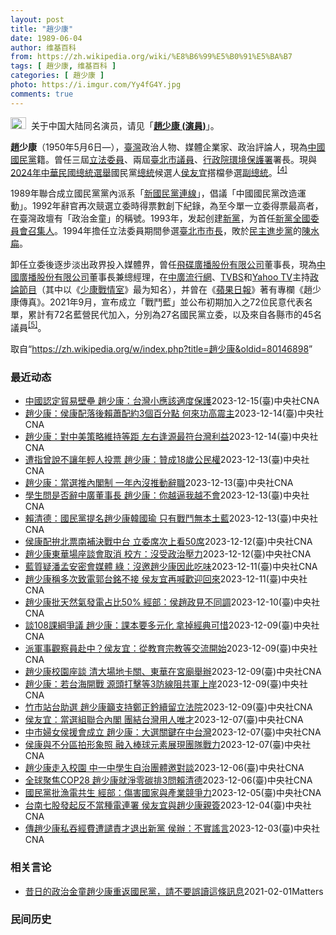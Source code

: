 ```yaml
---
layout: post
title: "趙少康"
date: 1989-06-04
author: 维基百科
from: https://zh.wikipedia.org/wiki/%E8%B6%99%E5%B0%91%E5%BA%B7
tags: [ 趙少康, 维基百科 ]
categories: [ 趙少康 ]
photo: https://i.imgur.com/Yy4fG4Y.jpg
comments: true
---
```

<div class="mw-content-ltr mw-parser-output" lang="zh" dir="ltr"><div role="note" class="hatnote navigation-not-searchable"><span typeof="mw:File"><a href="/wiki/Wikipedia:%E6%B6%88%E6%AD%A7%E4%B9%89" title="Wikipedia:消歧义"><img src="//upload.wikimedia.org/wikipedia/commons/thumb/5/5f/Disambig_gray.svg/25px-Disambig_gray.svg.png" decoding="async" width="25" height="19" class="mw-file-element" srcset="//upload.wikimedia.org/wikipedia/commons/thumb/5/5f/Disambig_gray.svg/38px-Disambig_gray.svg.png 1.5x, //upload.wikimedia.org/wikipedia/commons/thumb/5/5f/Disambig_gray.svg/50px-Disambig_gray.svg.png 2x" data-file-width="220" data-file-height="168"></a></span>&nbsp;&nbsp;关于中国大陆同名演员，请见「<b><a href="/wiki/%E8%B6%99%E5%B0%91%E5%BA%B7_(%E6%BC%94%E5%93%A1)" title="趙少康 (演員)">趙少康 (演員)</a></b>」。</div>

<p><b>趙少康</b>（1950年5月6日<span class="useeditintro" title="Template:BLP editintro">—</span>），<a href="/wiki/%E8%87%BA%E7%81%A3" title="臺灣">臺灣</a>政治人物、媒體企業家、政治評論人，現為<a href="/wiki/%E4%B8%AD%E5%9C%8B%E5%9C%8B%E6%B0%91%E9%BB%A8" title="中國國民黨">中國國民黨</a>籍。曾任三屆<a href="/wiki/%E7%AB%8B%E6%B3%95%E5%A7%94%E5%93%A1" class="mw-redirect" title="立法委員">立法委員</a>、兩屆<a href="/wiki/%E8%87%BA%E5%8C%97%E5%B8%82%E8%AD%B0%E5%93%A1" class="mw-redirect" title="臺北市議員">臺北市議員</a>、<a href="/wiki/%E8%A1%8C%E6%94%BF%E9%99%A2%E7%92%B0%E5%A2%83%E4%BF%9D%E8%AD%B7%E7%BD%B2" class="mw-redirect" title="行政院環境保護署">行政院環境保護署</a>署長。現與<a href="/wiki/2024%E5%B9%B4%E4%B8%AD%E8%8F%AF%E6%B0%91%E5%9C%8B%E7%B8%BD%E7%B5%B1%E9%81%B8%E8%88%89" title="2024年中華民國總統選舉">2024年中華民國總統選舉</a>國民黨<a href="/wiki/%E4%B8%AD%E8%8F%AF%E6%B0%91%E5%9C%8B%E7%B8%BD%E7%B5%B1" title="中華民國總統">總統</a>候選人<a href="/wiki/%E4%BE%AF%E5%8F%8B%E5%AE%9C" title="侯友宜">侯友宜</a>搭檔參選<a href="/wiki/%E4%B8%AD%E8%8F%AF%E6%B0%91%E5%9C%8B%E5%89%AF%E7%B8%BD%E7%B5%B1" title="中華民國副總統">副總統</a>。<sup id="cite_ref-cna20231124_4-0" class="reference"><a href="#cite_note-cna20231124-4">[4]</a></sup>
</p><p>1989年聯合成立國民黨黨內派系「<a href="/wiki/%E6%96%B0%E5%9C%8B%E6%B0%91%E9%BB%A8%E9%80%A3%E7%B7%9A" title="新國民黨連線">新國民黨連線</a>」，倡議「中國國民黨改造運動」。1992年辭官再次競選立委時得票數創下紀錄，為至今單一立委得票最高者，在臺灣政壇有「政治金童」的稱號。1993年，发起创建<a href="/wiki/%E6%96%B0%E9%BB%A8" title="新黨">新黨</a>，为首任<a href="/wiki/%E6%96%B0%E9%BB%A8#歷任最高領導人" title="新黨">新黨全國委員會召集人</a>。1994年擔任立法委員期間參選<a href="/wiki/1994%E5%B9%B4%E4%B8%AD%E8%8F%AF%E6%B0%91%E5%9C%8B%E7%9C%81%E5%B8%82%E9%95%B7%E6%9A%A8%E7%9C%81%E5%B8%82%E8%AD%B0%E5%93%A1%E9%81%B8%E8%88%89" title="1994年中華民國省市長暨省市議員選舉">臺北市市長</a>，敗於<a href="/wiki/%E6%B0%91%E4%B8%BB%E9%80%B2%E6%AD%A5%E9%BB%A8" title="民主進步黨">民主進步黨</a>的<a href="/wiki/%E9%99%B3%E6%B0%B4%E6%89%81" title="陳水扁">陳水扁</a>。
</p><p>卸任立委後逐步淡出政界投入媒體界，曾任<a href="/wiki/%E9%A3%9B%E7%A2%9F%E5%BB%A3%E6%92%AD%E8%82%A1%E4%BB%BD%E6%9C%89%E9%99%90%E5%85%AC%E5%8F%B8" class="mw-redirect" title="飛碟廣播股份有限公司">飛碟廣播股份有限公司</a>董事長，現為<a href="/wiki/%E4%B8%AD%E5%9C%8B%E5%BB%A3%E6%92%AD%E8%82%A1%E4%BB%BD%E6%9C%89%E9%99%90%E5%85%AC%E5%8F%B8" class="mw-redirect" title="中國廣播股份有限公司">中國廣播股份有限公司</a>董事長兼總經理，在<a href="/wiki/%E4%B8%AD%E5%BB%A3%E6%B5%81%E8%A1%8C%E7%B6%B2" title="中廣流行網">中廣流行網</a>、<a href="/wiki/TVBS%E9%A0%BB%E9%81%93" class="mw-redirect" title="TVBS頻道">TVBS</a>和<a href="/wiki/Yahoo_TV" class="mw-redirect" title="Yahoo TV">Yahoo TV</a>主持<a href="/wiki/%E6%94%BF%E8%AB%96%E7%AF%80%E7%9B%AE" title="政論節目">政論節目</a>（其中以《<a href="/wiki/%E5%B0%91%E5%BA%B7%E6%88%B0%E6%83%85%E5%AE%A4" class="mw-redirect" title="少康戰情室">少康戰情室</a>》最为知名），并曾在《<a href="/wiki/%E5%8F%B0%E7%81%A3%E8%98%8B%E6%9E%9C%E6%97%A5%E5%A0%B1" class="mw-redirect" title="台灣蘋果日報">蘋果日報</a>》著有專欄《趙少康傳真》。2021年9月，宣布成立「戰鬥藍」並公布初期加入之72位民意代表名單，累計有72名藍營民代加入，分別為27名國民黨立委，以及來自各縣市的45名議員<sup id="cite_ref-pure-fighters_5-0" class="reference"><a href="#cite_note-pure-fighters-5">[5]</a></sup>。
</p>
<meta property="mw:PageProp/toc">
</div><!--esi <esi:include src="/esitest-fa8a495983347898/content" /> --><noscript><img src="https://login.wikimedia.org/wiki/Special:CentralAutoLogin/start?type=1x1" alt="" width="1" height="1" style="border: none; position: absolute;"></noscript>
<div class="printfooter" data-nosnippet="">取自“<a dir="ltr" href="https://zh.wikipedia.org/w/index.php?title=趙少康&amp;oldid=80146898">https://zh.wikipedia.org/w/index.php?title=趙少康&amp;oldid=80146898</a>”</div><div id="recent-news"><h3>最近动态</h3><ul><li><a href="https://nodebe4.github.io/waimei/2023-12-15/%E4%B8%AD%E5%9C%8B%E8%AA%8D%E5%AE%9A%E8%B2%BF%E6%98%93%E5%A3%81%E5%A3%98-%E8%B6%99%E5%B0%91%E5%BA%B7-%E5%8F%B0%E7%81%A3%E5%B0%8F%E6%87%89%E8%A9%B2%E9%81%A9%E5%BA%A6%E4%BF%9D%E8%AD%B7" title="中國認定貿易壁壘 趙少康：台灣小應該適度保護—— 圖為國民黨副總統參選人趙少康（圖）13日於政大參與座談會。中央社記者鄭清元攝 112年12月13日 （中央社記者盧太城台東縣15日電）中國認定台...">中國認定貿易壁壘 趙少康：台灣小應該適度保護</a><time>2023-12-15</time><a class="tag">(臺)中央社CNA</a></li>
<li><a href="https://nodebe4.github.io/waimei/2023-12-14/%E8%B6%99%E5%B0%91%E5%BA%B7-%E4%BE%AF%E5%BA%B7%E9%85%8D%E8%90%BD%E5%BE%8C%E8%B3%B4%E8%95%AD%E9%85%8D%E7%B4%843%E5%80%8B%E7%99%BE%E5%88%86%E9%BB%9E-%E4%BD%95%E4%BE%86%E5%8A%9F%E9%AB%98%E9%9C%87%E4%B8%BB" title="趙少康：侯康配落後賴蕭配約3個百分點 何來功高震主—— （中央社記者劉冠廷台北14日電）國民黨副總統參選人趙少康今天指出，他綜合評估認為，侯康配還差賴蕭配2至3個百分點，在民調落後下，何來功高震...">趙少康：侯康配落後賴蕭配約3個百分點 何來功高震主</a><time>2023-12-14</time><a class="tag">(臺)中央社CNA</a></li>
<li><a href="https://nodebe4.github.io/waimei/2023-12-14/%E8%B6%99%E5%B0%91%E5%BA%B7-%E5%B0%8D%E4%B8%AD%E7%BE%8E%E7%AD%96%E7%95%A5%E7%B6%AD%E6%8C%81%E7%AD%89%E8%B7%9D-%E5%B7%A6%E5%8F%B3%E9%80%A2%E6%BA%90%E6%9C%80%E7%AC%A6%E5%8F%B0%E7%81%A3%E5%88%A9%E7%9B%8A" title="趙少康：對中美策略維持等距 左右逢源最符台灣利益—— （中央社記者高華謙台北14日電）國民黨副總統參選人趙少康今天被問到對中美策略是單邊押注還是盼維持等距時表示，他們主張親美和中，對中美策略是等...">趙少康：對中美策略維持等距 左右逢源最符台灣利益</a><time>2023-12-14</time><a class="tag">(臺)中央社CNA</a></li>
<li><a href="https://nodebe4.github.io/waimei/2023-12-13/%E9%81%AD%E6%8C%87%E6%9B%BE%E8%AA%AA%E4%B8%8D%E8%AE%93%E5%B9%B4%E8%BC%95%E4%BA%BA%E6%8A%95%E7%A5%A8-%E8%B6%99%E5%B0%91%E5%BA%B7-%E8%B4%8A%E6%88%9018%E6%AD%B2%E5%85%AC%E6%B0%91%E6%AC%8A" title="遭指曾說不讓年輕人投票 趙少康：贊成18歲公民權—— （中央社記者高華謙新北14日電）民進黨立委林楚茵質疑國民黨副總統參選人趙少康曾說「不讓年輕人投票」、「18歲到20歲都是民進黨的」，如今卻支...">遭指曾說不讓年輕人投票 趙少康：贊成18歲公民權</a><time>2023-12-13</time><a class="tag">(臺)中央社CNA</a></li>
<li><a href="https://nodebe4.github.io/waimei/2023-12-13/%E8%B6%99%E5%B0%91%E5%BA%B7-%E7%95%B6%E9%81%B8%E6%8E%A8%E5%85%A7%E9%96%A3%E5%88%B6-%E4%B8%80%E5%B9%B4%E5%85%A7%E6%B2%92%E6%8E%A8%E5%8B%95%E8%BE%AD%E8%81%B7" title="趙少康：當選推內閣制 一年內沒推動辭職—— 「政治進入大學2.0–青年與副總統候選人座談」13日晚間繼續在政大進行，由國民黨副總統參選人趙少康（後）出席與青年交流，當與會者提問時，趙少康專注傾聽...">趙少康：當選推內閣制 一年內沒推動辭職</a><time>2023-12-13</time><a class="tag">(臺)中央社CNA</a></li>
<li><a href="https://nodebe4.github.io/waimei/2023-12-13/%E5%AD%B8%E7%94%9F%E5%95%8F%E6%98%AF%E5%90%A6%E8%BE%AD%E4%B8%AD%E5%BB%A3%E8%91%A3%E4%BA%8B%E9%95%B7-%E8%B6%99%E5%B0%91%E5%BA%B7-%E4%BD%A0%E8%B6%8A%E9%80%BC%E6%88%91%E8%B6%8A%E4%B8%8D%E6%9C%83" title="學生問是否辭中廣董事長 趙少康：你越逼我越不會—— 國民黨副總統參選人趙少康（後中）13日晚間現身政治大學，出席「政治進入大學2.0–青年與副總統候選人座談」活動，向師生分享從政經歷與國家政策願...">學生問是否辭中廣董事長 趙少康：你越逼我越不會</a><time>2023-12-13</time><a class="tag">(臺)中央社CNA</a></li>
<li><a href="https://nodebe4.github.io/waimei/2023-12-13/%E8%B3%B4%E6%B8%85%E5%BE%B7-%E5%9C%8B%E6%B0%91%E9%BB%A8%E6%8F%90%E5%90%8D%E8%B6%99%E5%B0%91%E5%BA%B7%E9%9F%93%E5%9C%8B%E7%91%9C-%E5%8F%AA%E6%9C%89%E6%88%B0%E9%AC%A5%E7%84%A1%E6%9C%AC%E5%9C%9F%E8%97%8D" title="賴清德：國民黨提名趙少康韓國瑜 只有戰鬥無本土藍—— （中央社記者溫貴香、葉素萍台北13日電）民進黨總統參選人賴清德今天表示，國民黨總統參選人侯友宜選擇副手趙少康、國民黨提名韓國瑜擔任不分區第一...">賴清德：國民黨提名趙少康韓國瑜 只有戰鬥無本土藍</a><time>2023-12-13</time><a class="tag">(臺)中央社CNA</a></li>
<li><a href="https://nodebe4.github.io/waimei/2023-12-12/%E4%BE%AF%E5%BA%B7%E9%85%8D%E6%8B%9A%E5%8C%97%E7%A5%A8%E5%8D%97%E8%A3%9C%E6%B1%BA%E6%88%B0%E4%B8%AD%E5%8F%B0-%E7%AB%8B%E5%A7%94%E5%B8%AD%E6%AC%A1%E4%B8%8A%E7%9C%8B50%E5%B8%AD" title="侯康配拚北票南補決戰中台 立委席次上看50席—— 國民黨總統參選人侯友宜（左）與副手趙少康（右）。（中央社檔案照片） （中央社記者劉冠廷、高華謙台北13日電）2024選戰進入倒數1個月，藍營內部...">侯康配拚北票南補決戰中台 立委席次上看50席</a><time>2023-12-12</time><a class="tag">(臺)中央社CNA</a></li>
<li><a href="https://nodebe4.github.io/waimei/2023-12-12/%E8%B6%99%E5%B0%91%E5%BA%B7%E6%9D%B1%E8%8F%AF%E5%A0%B4%E5%BA%A7%E8%AB%87%E6%9C%83%E5%8F%96%E6%B6%88-%E6%A0%A1%E6%96%B9-%E6%B2%92%E5%8F%97%E6%94%BF%E6%B2%BB%E5%A3%93%E5%8A%9B" title="趙少康東華場座談會取消 校方：沒受政治壓力—— （中央社記者張祈花蓮縣12日電）國民黨副總統參選人趙少康東華大學場座談會引起兩派學生不同意見，最終取消，趙少康表示「民進黨有執政優勢也沒辦法」。校...">趙少康東華場座談會取消 校方：沒受政治壓力</a><time>2023-12-12</time><a class="tag">(臺)中央社CNA</a></li>
<li><a href="https://nodebe4.github.io/waimei/2023-12-11/%E8%97%8D%E8%B3%AA%E7%96%91%E6%BD%98%E5%AD%9F%E5%AE%89%E5%AF%86%E6%9C%83%E5%AA%92%E9%AB%94-%E7%B6%A0-%E6%B2%92%E9%82%80%E8%B6%99%E5%B0%91%E5%BA%B7%E5%9B%A0%E6%AD%A4%E5%90%83%E5%91%B3" title="藍質疑潘孟安密會媒體 綠：沒邀趙少康因此吃味—— （中央社記者劉冠廷、葉素萍台北12日電）國民黨今天質疑民進黨總統參選人賴清德競選總幹事潘孟安密會媒體，動機令人質疑；賴清德競選總部回應，所謂「密...">藍質疑潘孟安密會媒體 綠：沒邀趙少康因此吃味</a><time>2023-12-11</time><a class="tag">(臺)中央社CNA</a></li>
<li><a href="https://nodebe4.github.io/waimei/2023-12-11/%E8%B6%99%E5%B0%91%E5%BA%B7%E7%A8%B1%E5%A4%9A%E6%AC%A1%E8%87%B4%E9%9B%BB%E9%83%AD%E5%8F%B0%E9%8A%98%E4%B8%8D%E6%8E%A5-%E4%BE%AF%E5%8F%8B%E5%AE%9C%E5%86%8D%E5%96%8A%E6%AD%A1%E8%BF%8E%E5%9B%9E%E4%BE%86" title="趙少康稱多次致電郭台銘不接 侯友宜再喊歡迎回來—— 鴻海創辦人郭台銘。（中央社檔案照片） （中央社記者高華謙台北11日電）國民黨副總統參選人趙少康透露，他與國民黨總統參選人侯友宜多次打給鴻海創辦...">趙少康稱多次致電郭台銘不接 侯友宜再喊歡迎回來</a><time>2023-12-11</time><a class="tag">(臺)中央社CNA</a></li>
<li><a href="https://nodebe4.github.io/waimei/2023-12-10/%E8%B6%99%E5%B0%91%E5%BA%B7%E6%89%B9%E5%A4%A9%E7%84%B6%E6%B0%A3%E7%99%BC%E9%9B%BB%E5%8D%A0%E6%AF%9450-%E7%B6%93%E9%83%A8-%E4%BE%AF%E8%B6%99%E6%94%BF%E8%A6%8B%E4%B8%8D%E5%90%8C%E8%AA%BF" title="趙少康批天然氣發電占比50% 經部：侯趙政見不同調—— （中央社記者蘇思云台北10日電）國民黨副總統參選人趙少康批評天然氣發電占比50%，經濟部能源署今天表示，趙少康看法跟國民黨總統參選人侯友宜...">趙少康批天然氣發電占比50% 經部：侯趙政見不同調</a><time>2023-12-10</time><a class="tag">(臺)中央社CNA</a></li>
<li><a href="https://nodebe4.github.io/waimei/2023-12-09/%E8%AB%87108%E8%AA%B2%E7%B6%B1%E7%88%AD%E8%AD%B0-%E8%B6%99%E5%B0%91%E5%BA%B7-%E8%AA%B2%E6%9C%AC%E8%A6%81%E5%A4%9A%E5%85%83%E5%8C%96-%E6%8B%BF%E6%8E%89%E7%B6%93%E5%85%B8%E5%8F%AF%E6%83%9C" title="談108課綱爭議 趙少康：課本要多元化 拿掉經典可惜—— 國民黨總統參選人侯友宜與黨籍新北市立委參選人張智倫（前左）聯合競選總部成立大會10日登場，國民黨副總統參選人趙少康（前右）出席，受訪時回...">談108課綱爭議 趙少康：課本要多元化 拿掉經典可惜</a><time>2023-12-09</time><a class="tag">(臺)中央社CNA</a></li>
<li><a href="https://nodebe4.github.io/waimei/2023-12-09/%E6%B4%BE%E8%BB%8D%E4%BA%8B%E8%A7%80%E5%AF%9F%E5%93%A1%E8%B5%B4%E4%B8%AD-%E4%BE%AF%E5%8F%8B%E5%AE%9C-%E5%BE%9E%E6%95%99%E8%82%B2%E5%AE%97%E6%95%99%E7%AD%89%E4%BA%A4%E6%B5%81%E9%96%8B%E5%A7%8B" title="派軍事觀察員赴中？侯友宜：從教育宗教等交流開始—— （中央社記者高華謙新北10日電）國民黨副總統參選人趙少康表示可能會要求中國大陸讓中華民國軍事觀察員去看軍事部署，國民黨總統參選人侯友宜今天說，...">派軍事觀察員赴中？侯友宜：從教育宗教等交流開始</a><time>2023-12-09</time><a class="tag">(臺)中央社CNA</a></li>
<li><a href="https://nodebe4.github.io/waimei/2023-12-09/%E8%B6%99%E5%B0%91%E5%BA%B7%E6%A0%A1%E5%9C%92%E5%BA%A7%E8%AB%87-%E6%B8%85%E5%A4%A7%E5%A0%B4%E5%9C%B0%E5%8D%A1%E9%97%9C-%E6%9D%B1%E8%8F%AF%E5%9C%A8%E5%AE%AE%E5%BB%9F%E8%88%89%E8%BE%A6" title="趙少康校園座談 清大場地卡關、東華在宮廟舉辦—— （中央社記者魯鋼駿、張祈9日綜合報導）國民黨副總統參選人趙少康今天起巡迴全台多場校園座談會，11日清華大學場因場地卡關臨時取消，預計延後至26日...">趙少康校園座談 清大場地卡關、東華在宮廟舉辦</a><time>2023-12-09</time><a class="tag">(臺)中央社CNA</a></li>
<li><a href="https://nodebe4.github.io/waimei/2023-12-09/%E8%B6%99%E5%B0%91%E5%BA%B7-%E8%8B%A5%E5%8F%B0%E6%B5%B7%E9%96%8B%E6%88%B0-%E6%BA%90%E9%A0%AD%E6%89%93%E6%93%8A%E7%AD%893%E9%98%B2%E7%B7%9A%E9%98%BB%E5%85%B1%E8%BB%8D%E4%B8%8A%E5%B2%B8" title="趙少康：若台海開戰 源頭打擊等3防線阻共軍上岸—— 「台中一中學生自治串連黨」邀請國民黨副總統參選人趙少康（前右）與學生面對面交流，9日晚間座談活動登場，現場學生踴躍提問，趙少康也做出回應。中央...">趙少康：若台海開戰 源頭打擊等3防線阻共軍上岸</a><time>2023-12-09</time><a class="tag">(臺)中央社CNA</a></li>
<li><a href="https://nodebe4.github.io/waimei/2023-12-09/%E7%AB%B9%E5%B8%82%E7%AB%99%E5%8F%B0%E5%8A%A9%E9%81%B8-%E8%B6%99%E5%B0%91%E5%BA%B7%E7%B1%B2%E6%94%AF%E6%8C%81%E9%84%AD%E6%AD%A3%E9%88%90%E7%BA%8C%E7%95%99%E7%AB%8B%E6%B3%95%E9%99%A2" title="竹市站台助選 趙少康籲支持鄭正鈐續留立法院—— 國民黨副總統參選人趙少康（前左2）9日到新竹市為黨籍立委參選人鄭正鈐（前左）助選，呼籲選民集中選票讓優質立委鄭正鈐續留立法院。前右2為新竹縣長楊文...">竹市站台助選 趙少康籲支持鄭正鈐續留立法院</a><time>2023-12-09</time><a class="tag">(臺)中央社CNA</a></li>
<li><a href="https://nodebe4.github.io/waimei/2023-12-07/%E4%BE%AF%E5%8F%8B%E5%AE%9C-%E7%95%B6%E9%81%B8%E7%B5%84%E8%81%AF%E5%90%88%E5%85%A7%E9%96%A3-%E5%9C%98%E7%B5%90%E5%8F%B0%E7%81%A3%E7%94%A8%E4%BA%BA%E5%94%AF%E6%89%8D" title="侯友宜：當選組聯合內閣 團結台灣用人唯才—— 國民黨總統參選人侯友宜（前右2）、副總統參選人趙少康（前右）與黨主席朱立倫（前右3）26日出席在台南的造勢活動（中央社檔案照片） （中央社記者劉冠廷...">侯友宜：當選組聯合內閣 團結台灣用人唯才</a><time>2023-12-07</time><a class="tag">(臺)中央社CNA</a></li>
<li><a href="https://nodebe4.github.io/waimei/2023-12-07/%E4%B8%AD%E5%B8%82%E5%A9%A6%E5%A5%B3%E4%BE%AF%E6%8F%B4%E6%9C%83%E6%88%90%E7%AB%8B-%E8%B6%99%E5%B0%91%E5%BA%B7-%E5%A4%A7%E9%81%B8%E9%97%9C%E9%8D%B5%E5%9C%A8%E4%B8%AD%E5%8F%B0%E7%81%A3" title="中市婦女侯援會成立 趙少康：大選關鍵在中台灣—— （中央社記者郝雪卿台中7日電）國民黨副總統參選人趙少康今天出席台中市婦女「侯援會」成立大會時指出，總統大選關鍵在中台灣，只要中部大贏，大選就會贏...">中市婦女侯援會成立 趙少康：大選關鍵在中台灣</a><time>2023-12-07</time><a class="tag">(臺)中央社CNA</a></li>
<li><a href="https://nodebe4.github.io/waimei/2023-12-07/%E4%BE%AF%E5%BA%B7%E8%88%87%E4%B8%8D%E5%88%86%E5%8D%80%E6%8B%8D%E5%BD%A2%E8%B1%A1%E7%85%A7-%E8%9E%8D%E5%85%A5%E6%A3%92%E7%90%83%E5%85%83%E7%B4%A0%E5%B1%95%E7%8F%BE%E5%9C%98%E9%9A%8A%E6%88%B0%E5%8A%9B" title="侯康與不分區拍形象照 融入棒球元素展現團隊戰力—— （中央社記者劉冠廷台北7日電）2024選戰即將進入倒數1個月，國民黨總統參選人侯友宜、副總統參選人趙少康、黨主席朱立倫昨天與不分區立委參選人拍...">侯康與不分區拍形象照 融入棒球元素展現團隊戰力</a><time>2023-12-07</time><a class="tag">(臺)中央社CNA</a></li>
<li><a href="https://nodebe4.github.io/waimei/2023-12-06/%E8%B6%99%E5%B0%91%E5%BA%B7%E8%B5%B0%E5%85%A5%E6%A0%A1%E5%9C%92-%E4%B8%AD%E4%B8%80%E4%B8%AD%E5%AD%B8%E7%94%9F%E8%87%AA%E6%B2%BB%E5%9C%98%E9%AB%94%E9%82%80%E5%B0%8D%E8%AB%87" title="趙少康走入校園 中一中學生自治團體邀對談—— （中央社記者郝雪卿台中7日電）國民黨副總統參選人趙少康將走入校園與學生對談，「台中一中學生自治串連黨」透過臉書發布，9日下午將邀請趙少康與中部學生直...">趙少康走入校園 中一中學生自治團體邀對談</a><time>2023-12-06</time><a class="tag">(臺)中央社CNA</a></li>
<li><a href="https://nodebe4.github.io/waimei/2023-12-06/%E5%85%A8%E7%90%83%E8%81%9A%E7%84%A6COP28-%E8%B6%99%E5%B0%91%E5%BA%B7%E5%B0%B1%E6%B7%A8%E9%9B%B6%E7%A2%B3%E6%8E%923%E5%95%8F%E8%B3%B4%E6%B8%85%E5%BE%B7" title="全球聚焦COP28 趙少康就淨零碳排3問賴清德—— （中央社記者高華謙台北6日電）全球聚焦聯合國氣候變化綱要公約締約方第28次會議（COP28）。國民黨副總統參選人趙少康對民進黨總統參選人賴清德...">全球聚焦COP28 趙少康就淨零碳排3問賴清德</a><time>2023-12-06</time><a class="tag">(臺)中央社CNA</a></li>
<li><a href="https://nodebe4.github.io/waimei/2023-12-05/%E5%9C%8B%E6%B0%91%E9%BB%A8%E6%89%B9%E6%BC%81%E9%9B%BB%E5%85%B1%E7%94%9F-%E7%B6%93%E9%83%A8-%E5%82%B7%E5%AE%B3%E5%9C%8B%E5%AE%B6%E8%88%87%E7%94%A2%E6%A5%AD%E7%AB%B6%E7%88%AD%E5%8A%9B" title="國民黨批漁電共生 經部：傷害國家與產業競爭力—— （中央社記者曾智怡台北5日電）國民黨總統參選人侯友宜、副總統參選人趙少康昨天在台南批評漁電共生及能源政策。經濟部今天表示，聯合國氣候峰會最大的共...">國民黨批漁電共生 經部：傷害國家與產業競爭力</a><time>2023-12-05</time><a class="tag">(臺)中央社CNA</a></li>
<li><a href="https://nodebe4.github.io/waimei/2023-12-04/%E5%8F%B0%E5%8D%97%E4%B8%83%E8%82%A1%E7%99%BC%E8%B5%B7%E5%8F%8D%E4%B8%8D%E7%95%B6%E7%A8%AE%E9%9B%BB%E9%80%A3%E7%BD%B2-%E4%BE%AF%E5%8F%8B%E5%AE%9C%E8%88%87%E8%B6%99%E5%B0%91%E5%BA%B7%E8%A6%AA%E7%B0%BD" title="台南七股發起反不當種電連署 侯友宜與趙少康親簽—— 國民黨總統參選人侯友宜（右4）、副總統參選人趙少康（右）4日在前台南市議員謝龍介（左）等人陪同下，前往台南市七股區溪南里的光電案場了解設置現況...">台南七股發起反不當種電連署 侯友宜與趙少康親簽</a><time>2023-12-04</time><a class="tag">(臺)中央社CNA</a></li>
<li><a href="https://nodebe4.github.io/waimei/2023-12-03/%E5%82%B3%E8%B6%99%E5%B0%91%E5%BA%B7%E7%A7%81%E5%90%9E%E7%B6%93%E8%B2%BB%E9%81%AD%E8%AD%B4%E8%B2%AC%E6%89%8D%E9%80%80%E5%87%BA%E6%96%B0%E9%BB%A8-%E4%BE%AF%E8%BE%A6-%E4%B8%8D%E5%AF%A6%E8%AC%A0%E8%A8%80" title="傳趙少康私吞經費遭譴責才退出新黨 侯辦：不實謠言—— （中央社記者高華謙台北3日電）網路謠傳，國民黨副總統參選人趙少康1994年私吞競選結餘款3億元，遭前監察院長王建煊譴責後退出新黨。國民黨總統...">傳趙少康私吞經費遭譴責才退出新黨 侯辦：不實謠言</a><time>2023-12-03</time><a class="tag">(臺)中央社CNA</a></li>
</ul></div><div id="open-opinion"><h3>相关言论</h3><ul><li><a href="https://nodebe4.github.io/opinion/2021-02-01/%E6%98%94%E6%97%A5%E7%9A%84%E6%94%BF%E6%B2%BB%E9%87%91%E7%AB%A5%E8%B6%99%E5%B0%91%E5%BA%B7%E9%87%8D%E8%BF%94%E5%9C%8B%E6%B0%91%E9%BB%A8-%E8%AB%8B%E4%B8%8D%E8%A6%81%E8%AA%A4%E8%AE%80%E9%80%99%E6%A2%9D%E8%A8%8A%E6%81%AF/" title="William">昔日的政治金童趙少康重返國民黨，請不要誤讀這條訊息</a><time>2021-02-01</time><a class="tag">Matters</a></li>
</ul></div><div id="mjls-record"><h3>民间历史</h3><ul></ul></div>